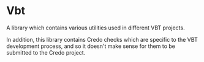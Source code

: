 # Vbt

A library which contains various utilities used in different VBT projects.

In addition, this library contains Credo checks which are specific to the VBT development process, and so it doesn't make sense for them to be submitted to the Credo project.
